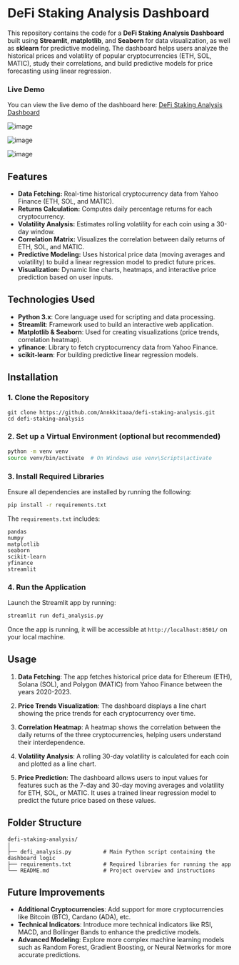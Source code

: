 

# DeFi Staking Analysis Dashboard

This repository contains the code for a **DeFi Staking Analysis Dashboard** built using **Streamlit**, **matplotlib**, and **Seaborn** for data visualization, as well as **sklearn** for predictive modeling. The dashboard helps users analyze the historical prices and volatility of popular cryptocurrencies (ETH, SOL, MATIC), study their correlations, and build predictive models for price forecasting using linear regression.

### Live Demo
You can view the live demo of the dashboard here:
[DeFi Staking Analysis Dashboard](https://annkkitaaa-defi-staking-analysis-defi-analysis-ualsu0.streamlit.app/)

![image](https://github.com/user-attachments/assets/b37f6123-19a6-45a8-ab08-3c3a3968ba79)

![image](https://github.com/user-attachments/assets/772b923d-c394-499c-98ab-fac31636724b)

![image](https://github.com/user-attachments/assets/36e409c8-8dab-47d5-86b0-1c017e9a29a1)




## Features
- **Data Fetching:** Real-time historical cryptocurrency data from Yahoo Finance (ETH, SOL, and MATIC).
- **Returns Calculation:** Computes daily percentage returns for each cryptocurrency.
- **Volatility Analysis:** Estimates rolling volatility for each coin using a 30-day window.
- **Correlation Matrix:** Visualizes the correlation between daily returns of ETH, SOL, and MATIC.
- **Predictive Modeling:** Uses historical price data (moving averages and volatility) to build a linear regression model to predict future prices.
- **Visualization:** Dynamic line charts, heatmaps, and interactive price prediction based on user inputs.

## Technologies Used
- **Python 3.x**: Core language used for scripting and data processing.
- **Streamlit**: Framework used to build an interactive web application.
- **Matplotlib & Seaborn**: Used for creating visualizations (price trends, correlation heatmap).
- **yfinance**: Library to fetch cryptocurrency data from Yahoo Finance.
- **scikit-learn**: For building predictive linear regression models.

## Installation

### 1. Clone the Repository
```
git clone https://github.com/Annkkitaaa/defi-staking-analysis.git
cd defi-staking-analysis
```

### 2. Set up a Virtual Environment (optional but recommended)
```bash
python -m venv venv
source venv/bin/activate  # On Windows use venv\Scripts\activate
```

### 3. Install Required Libraries
Ensure all dependencies are installed by running the following:
```bash
pip install -r requirements.txt
```

The `requirements.txt` includes:
```
pandas
numpy
matplotlib
seaborn
scikit-learn
yfinance
streamlit
```

### 4. Run the Application
Launch the Streamlit app by running:
```bash
streamlit run defi_analysis.py
```

Once the app is running, it will be accessible at `http://localhost:8501/` on your local machine.

## Usage

1. **Data Fetching**: The app fetches historical price data for Ethereum (ETH), Solana (SOL), and Polygon (MATIC) from Yahoo Finance between the years 2020-2023.
   
2. **Price Trends Visualization**: The dashboard displays a line chart showing the price trends for each cryptocurrency over time.

3. **Correlation Heatmap**: A heatmap shows the correlation between the daily returns of the three cryptocurrencies, helping users understand their interdependence.

4. **Volatility Analysis**: A rolling 30-day volatility is calculated for each coin and plotted as a line chart.

5. **Price Prediction**: The dashboard allows users to input values for features such as the 7-day and 30-day moving averages and volatility for ETH, SOL, or MATIC. It uses a trained linear regression model to predict the future price based on these values.

## Folder Structure
```plaintext
defi-staking-analysis/
│
├── defi_analysis.py          # Main Python script containing the dashboard logic
├── requirements.txt          # Required libraries for running the app
└── README.md                 # Project overview and instructions
```

## Future Improvements
- **Additional Cryptocurrencies**: Add support for more cryptocurrencies like Bitcoin (BTC), Cardano (ADA), etc.
- **Technical Indicators**: Introduce more technical indicators like RSI, MACD, and Bollinger Bands to enhance the predictive models.
- **Advanced Modeling**: Explore more complex machine learning models such as Random Forest, Gradient Boosting, or Neural Networks for more accurate predictions.
